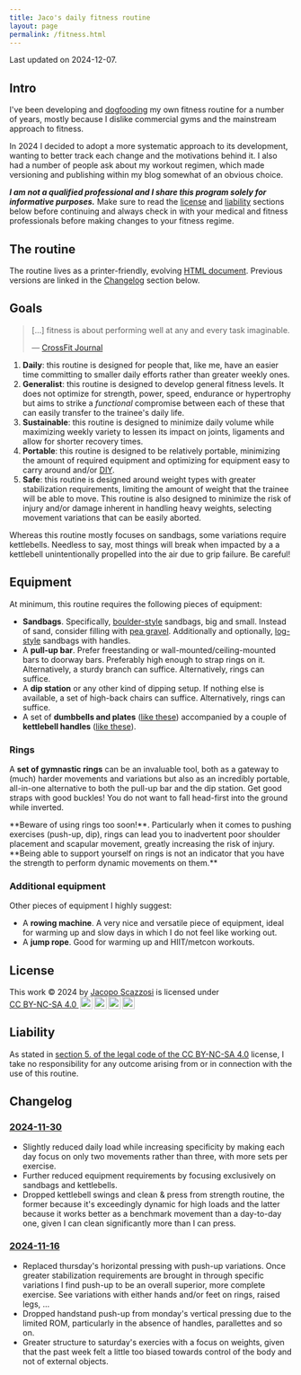 ```yaml
---
title: Jaco's daily fitness routine
layout: page
permalink: /fitness.html
---
```


<aside markdown="1">
Last updated on <time datetime="2024-11-30">2024-12-07</time>.
</aside>

## Intro

I've been developing and [dogfooding][i1] my own fitness routine for a number
of years, mostly because I dislike commercial gyms and the mainstream approach
to fitness.

In 2024 I decided to adopt a more systematic approach to its development,
wanting to better track each change and the motivations behind it. I also had
a number of people ask about my workout regimen, which made versioning and
publishing within my blog somewhat of an obvious choice.

**_I am not a qualified professional and I share this program solely for
informative purposes._** Make sure to read the [license][i2] and [liability][i3]
sections below before continuing and always check in with your medical and
fitness professionals before making changes to your fitness regime.

[i1]: https://en.wikipedia.org/wiki/Eating_your_own_dog_food
[i2]: #license
[i3]: #liability

## The routine

The routine lives as a printer-friendly, evolving [HTML document][r4]. Previous
versions are linked in the [Changelog](#changelog) section below.

[r4]: ./fitness-routine/html/jaco-s-daily-fitness-routine.html

## Goals

> [...] fitness is about performing well at any and every task imaginable.
>
> &mdash; [CrossFit Journal][g1]

1. **Daily**: this routine is designed for people that, like me, have an
   easier time committing to smaller daily efforts rather than greater weekly
   ones.
2. **Generalist**: this routine is designed to develop general fitness levels.
   It does not optimize for strength, power, speed, endurance or hypertrophy
   but aims to strike a _functional_ compromise between each of these that can
   easily transfer to the trainee's daily life.
3. **Sustainable**: this routine is designed to minimize daily volume while
   maximizing weekly variety to lessen its impact on joints, ligaments and 
   allow for shorter recovery times.
4. **Portable**: this routine is designed to be relatively portable, minimizing
   the amount of required equipment and optimizing for equipment easy to carry
   around and/or [DIY][g3].
5. **Safe**: this routine is designed around weight types with greater
   stabilization requirements, limiting the amount of weight that the trainee
   will be able to move. This routine is also designed to minimize the risk of
   injury and/or damage inherent in handling heavy weights, selecting movement
   variations that can be easily aborted.

<aside markdown="1">
Whereas this routine mostly focuses on sandbags, some variations require
kettlebells. Needless to say, most things will break when impacted by a
a kettlebell unintentionally propelled into the air due to grip failure.
Be careful!
</aside>
   
[g1]: https://journal.crossfit.com/article/what-is-fitness
[g2]: https://en.wikipedia.org/wiki/One-repetition_maximum
[g3]: https://en.wikipedia.org/wiki/Do_it_yourself

## Equipment

At minimum, this routine requires the following pieces of equipment:

- **Sandbags**. Specifically, [boulder-style][e4] sandbags, big and small.
  Instead of sand, consider filling with [pea gravel][e5]. Additionally and
  optionally, [log-style][e6] sandbags with handles.
- A **pull-up bar**. Prefer freestanding or wall-mounted/ceiling-mounted bars
  to doorway bars. Preferably high enough to strap rings on it. Alternatively,
  a sturdy branch can suffice. Alternatively, rings can suffice. 
- A **dip station** or any other kind of dipping setup. If nothing else is
  available, a set of high-back chairs can suffice. Alternatively, rings can
  suffice.
- A set of **dumbbells and plates** ([like these][e7]) accompanied by a couple
  of **kettlebell handles** ([like these][e8]).

### Rings 

A **set of gymnastic rings** can be an invaluable tool, both as a gateway to
(much) harder movements and variations but also as an incredibly portable,
all-in-one alternative to both the pull-up bar and the dip station. Get good
straps with good buckles! You do not want to fall head-first into the ground
while inverted.

<aside markdown="1">
**Beware of using rings too soon!**.  Particularly when it comes to pushing
exercises (push-up, dip), rings can lead you to inadvertent poor shoulder
placement and scapular movement, greatly increasing the risk of injury.
**Being able to support yourself on rings is not an indicator that you have
the strength to perform dynamic movements on them.**
</aside>  

### Additional equipment

Other pieces of equipment I highly suggest:

- A **rowing machine**. A very nice and versatile piece of equipment, ideal for
  warming up and slow days in which I do not feel like working out.
- A **jump rope**. Good for warming up and HIIT/metcon workouts.

[e1]: https://duckduckgo.com/?q=kettlebell+handle+for+dumbell&iax=images&ia=images
[e2]: https://duckduckgo.com/?q=kettlebell+handle+for+plates&iax=images&ia=images
[e3]: https://duckduckgo.com/?q=pea+gravel&iax=images&ia=images
[e4]: https://cdn.shopify.com/s/files/1/0398/6610/5901/products/image_88470b1e-bf7b-499e-9ae0-fba900ee6c61_1024x1024@2x.jpg?v=1622070398
[e5]: https://en.wikipedia.org/wiki/Gravel#Types
[e6]: https://assets.roguefitness.com/f_auto,q_auto,c_limit,w_1600,b_rgb:ffffff/catalog/Conditioning/Strength%20Equipment/Sand%20Bags/RA2210/RA2210-H_cgbvhx.png
[e7]: https://upload.wikimedia.org/wikipedia/commons/e/e3/TwoDumbbells.JPG
[e8]: https://duckduckgo.com/?q=kettlebell+handle&t=osx&iar=images&iax=images&ia=images

## License

<p xmlns:cc="http://creativecommons.org/ns#" xmlns:dct="http://purl.org/dc/terms/">This work © 2024 by <a rel="cc:attributionURL dct:creator" property="cc:attributionName" href="https://treesandrobots.com">Jacopo Scazzosi</a> is licensed under <a href="https://creativecommons.org/licenses/by-nc-sa/4.0/?ref=chooser-v1" target="_blank" rel="license noopener noreferrer" style="display:inline-block;">CC BY-NC-SA 4.0 <img style="height:22px!important;margin-left:3px;vertical-align:text-bottom;" src="https://mirrors.creativecommons.org/presskit/icons/cc.svg?ref=chooser-v1" alt=""><img style="height:22px!important;margin-left:3px;vertical-align:text-bottom;" src="https://mirrors.creativecommons.org/presskit/icons/by.svg?ref=chooser-v1" alt=""><img style="height:22px!important;margin-left:3px;vertical-align:text-bottom;" src="https://mirrors.creativecommons.org/presskit/icons/nc.svg?ref=chooser-v1" alt=""><img style="height:22px!important;margin-left:3px;vertical-align:text-bottom;" src="https://mirrors.creativecommons.org/presskit/icons/sa.svg?ref=chooser-v1" alt=""></a></p>

## Liability

As stated in [section 5. of the legal code of the CC BY-NC-SA 4.0][lb1]
license, I take no responsibility for any outcome arising from or in connection
with the use of this routine.

[lb1]: https://creativecommons.org/licenses/by-nc-sa/4.0/legalcode#s5

## Changelog

### [2024-11-30](./fitness-routine/html/jaco-s-daily-fitness-routine-2024-11-30.html)

- Slightly reduced daily load while increasing specificity by making each day
  focus on only two movements rather than three, with more sets per exercise. 
- Further reduced equipment requirements by focusing exclusively on sandbags
  and kettlebells.
- Dropped kettlebell swings and clean & press from strength routine, the former
  because it's exceedingly dynamic for high loads and the latter because it
  works better as a benchmark movement than a day-to-day one, given I can clean
  significantly more than I can press.

### [2024-11-16](./fitness-routine/html/jaco-s-daily-fitness-routine-2024-11-16.html)

- Replaced thursday's horizontal pressing with push-up variations. Once greater
  stabilization requirements are brought in through specific variations I find
  push-up to be an overall superior, more complete exercise. See variations with
  either hands and/or feet on rings, raised legs, &hellip;
- Dropped handstand push-up from monday's vertical pressing due to the limited 
  ROM, particularly in the absence of handles, parallettes and so on.
- Greater structure to saturday's exercies with a focus on weights, given that
  the past week felt a little too biased towards control of the body and not of
  external objects.
